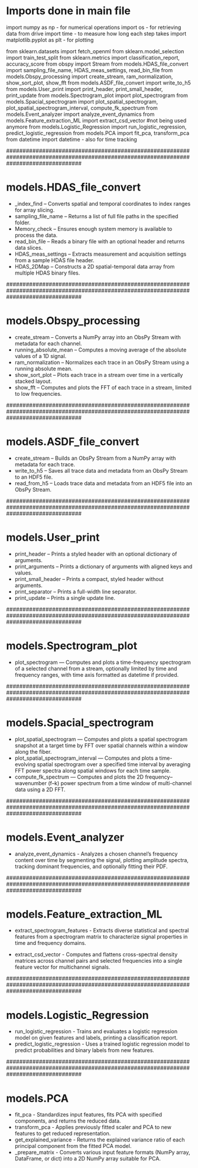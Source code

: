 # Imports done in main file 

import numpy as np - for numerical operations
import os - for retrieving data from drive
import time - to measure how long each step takes
import matplotlib.pyplot as plt - for plotting

from sklearn.datasets                   import fetch_openml
from sklearn.model_selection            import train_test_split
from sklearn.metrics                    import classification_report, accuracy_score
from obspy                              import Stream
from models.HDAS_file_convert           import sampling_file_name, HDAS_meas_settings, read_bin_file
from models.Obspy_processing            import create_stream, ram_normalization, show_sort_plot, show_fft
from models.ASDF_file_convert           import write_to_h5
from models.User_print                  import print_header, print_small_header, print_update
from models.Spectrogram_plot            import plot_spectrogram
from models.Spacial_spectrogram         import plot_spatial_spectrogram, plot_spatial_spectrogram_interval, compute_fk_spectrum
from models.Event_analyzer              import analyze_event_dynamics 
from models.Feature_extraction_ML       import extract_csd_vector #not being used anymore
from models.Logistic_Regression         import run_logistic_regression, predict_logistic_regression
from models.PCA                         import fit_pca, transform_pca
from datetime                           import datetime - also for time tracking

#######################################################################################################################################

# models.HDAS_file_convert

- _index_find – Converts spatial and temporal coordinates to index ranges for array slicing.
- sampling_file_name – Returns a list of full file paths in the specified folder.
- Memory_check – Ensures enough system memory is available to process the data.
- read_bin_file – Reads a binary file with an optional header and returns data slices.
- HDAS_meas_settings – Extracts measurement and acquisition settings from a sample HDAS file header.
- HDAS_2DMap – Constructs a 2D spatial-temporal data array from multiple HDAS binary files.

#######################################################################################################################################

# models.Obspy_processing

- create_stream – Converts a NumPy array into an ObsPy Stream with metadata for each channel.
- running_absolute_mean – Computes a moving average of the absolute values of a 1D signal.
- ram_normalization – Normalizes each trace in an ObsPy Stream using a running absolute mean.
- show_sort_plot – Plots each trace in a stream over time in a vertically stacked layout.
- show_fft – Computes and plots the FFT of each trace in a stream, limited to low frequencies.

#######################################################################################################################################

# models.ASDF_file_convert

- create_stream – Builds an ObsPy Stream from a NumPy array with metadata for each trace.
- write_to_h5 – Saves all trace data and metadata from an ObsPy Stream to an HDF5 file.
- read_from_h5 – Loads trace data and metadata from an HDF5 file into an ObsPy Stream.

#######################################################################################################################################

# models.User_print

- print_header – Prints a styled header with an optional dictionary of arguments.
- print_arguments – Prints a dictionary of arguments with aligned keys and values.
- print_small_header – Prints a compact, styled header without arguments.
- print_separator – Prints a full-width line separator.
- print_update – Prints a single update line.

#######################################################################################################################################

# models.Spectrogram_plot

- plot_spectrogram — Computes and plots a time-frequency spectrogram of a selected channel from a stream, optionally limited by time and frequency ranges, with time axis formatted as datetime if provided.

#######################################################################################################################################

# models.Spacial_spectrogram

- plot_spatial_spectrogram — Computes and plots a spatial spectrogram snapshot at a target time by FFT over spatial channels within a window along the fiber.
- plot_spatial_spectrogram_interval — Computes and plots a time-evolving spatial spectrogram over a specified time interval by averaging FFT power spectra along spatial windows for each time sample.
- compute_fk_spectrum — Computes and plots the 2D frequency–wavenumber (f–k) power spectrum from a time window of multi-channel data using a 2D FFT.

#######################################################################################################################################

# models.Event_analyzer

- analyze_event_dynamics - Analyzes a chosen channel’s frequency content over time by segmenting the signal, plotting amplitude spectra, tracking dominant frequencies, and optionally fitting their PDF.

#######################################################################################################################################

# models.Feature_extraction_ML

- extract_spectrogram_features - Extracts diverse statistical and spectral features from a spectrogram matrix to characterize signal properties in time and frequency domains.

- extract_csd_vector - Computes and flattens cross-spectral density matrices across channel pairs and selected frequencies into a single feature vector for multichannel signals.

#######################################################################################################################################

# models.Logistic_Regression

- run_logistic_regression - Trains and evaluates a logistic regression model on given features and labels, printing a classification report.
- predict_logistic_regression - Uses a trained logistic regression model to predict probabilities and binary labels from new features.

#######################################################################################################################################

# models.PCA

- fit_pca - Standardizes input features, fits PCA with specified components, and returns the reduced data.
- transform_pca - Applies previously fitted scaler and PCA to new features to get reduced representation.
- get_explained_variance - Returns the explained variance ratio of each principal component from the fitted PCA model.
- _prepare_matrix - Converts various input feature formats (NumPy array, DataFrame, or dict) into a 2D NumPy array suitable for PCA.